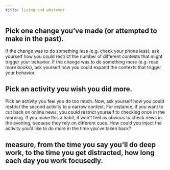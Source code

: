 ```yaml
---
title: living and whatever
---
```


## Pick one change you’ve made (or attempted to make in the past).
 If the change was to do something less (e.g. check your phone less), ask yourself how you could restrict the number of different contexts that might trigger your behavior.
 If the change was to do something more (e.g. read more books), ask yourself how you could expand the contexts that trigger your behavior.
## Pick an activity you wish you did more.
Pick an activity you feel you do too much.
Now, ask yourself how you could restrict the second activity to a narrow context. For instance, if you want to cut back on online news, you could restrict yourself to checking once in the morning. If you make this a habit, it won’t feel as obvious to check news in the evening, because they rely on different cues.
How could you inject the activity you’d like to do more in the time you’ve taken back?
## measure, from the time you say you'll do deep work, to the time you get distracted, how long each day you work focusedly.
